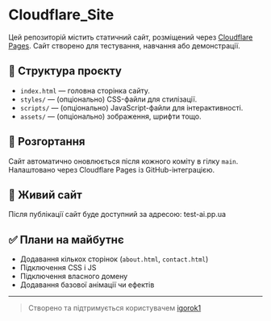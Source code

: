 # Cloudflare_Site

Цей репозиторій містить статичний сайт, розміщений через [Cloudflare Pages](https://pages.cloudflare.com/). Сайт створено для тестування, навчання або демонстрації.

## 📁 Структура проєкту

- `index.html` — головна сторінка сайту.
- `styles/` — (опціонально) CSS-файли для стилізації.
- `scripts/` — (опціонально) JavaScript-файли для інтерактивності.
- `assets/` — (опціонально) зображення, шрифти тощо.

## 🚀 Розгортання

Сайт автоматично оновлюється після кожного коміту в гілку `main`. Налаштовано через Cloudflare Pages із GitHub-інтеграцією.

## 🔗 Живий сайт

Після публікації сайт буде доступний за адресою: test-ai.pp.ua

## ✅ Плани на майбутнє

- Додавання кількох сторінок (`about.html`, `contact.html`)
- Підключення CSS і JS
- Підключення власного домену
- Додавання базової анімації чи ефектів

---

> Створено та підтримується користувачем [igorok1](https://github.com/igorok1)

